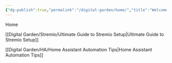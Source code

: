 ```yaml
---
{"dg-publish":true,"permalink":"/digital-garden/home/","title":"Welcome to My Digital Garden","tags":["gardenEntry"]}
---
```


Home

[[Digital Garden/Stremio/Ultimate Guide to Stremio Setup\|Ultimate Guide to Stremio Setup]]

[[Digital Garden/HA/Home Assistant Automation Tips\|Home Assistant Automation Tips]]
